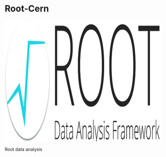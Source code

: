 # Root-Cern

<p align="center">
  <img with="850" height="390" src="rootlogo.png">
</p>

Root data analysis
